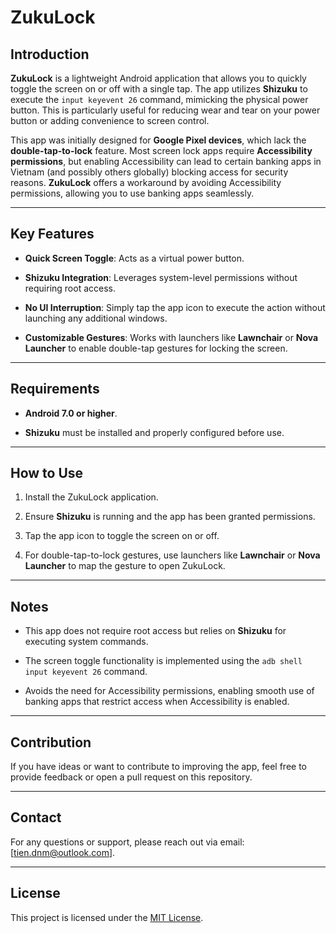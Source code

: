 
  

# ZukuLock

  

## Introduction

  

**ZukuLock** is a lightweight Android application that allows you to quickly toggle the screen on or off with a single tap. The app utilizes **Shizuku** to execute the `input keyevent 26` command, mimicking the physical power button. This is particularly useful for reducing wear and tear on your power button or adding convenience to screen control.

  

This app was initially designed for **Google Pixel devices**, which lack the **double-tap-to-lock** feature. Most screen lock apps require **Accessibility permissions**, but enabling Accessibility can lead to certain banking apps in Vietnam (and possibly others globally) blocking access for security reasons. **ZukuLock** offers a workaround by avoiding Accessibility permissions, allowing you to use banking apps seamlessly.

  

----------

  

## Key Features

  

-  **Quick Screen Toggle**: Acts as a virtual power button.

-  **Shizuku Integration**: Leverages system-level permissions without requiring root access.

-  **No UI Interruption**: Simply tap the app icon to execute the action without launching any additional windows.

-  **Customizable Gestures**: Works with launchers like **Lawnchair** or **Nova Launcher** to enable double-tap gestures for locking the screen.

  

----------

  

## Requirements

  

-  **Android 7.0 or higher**.

-  **Shizuku** must be installed and properly configured before use.

  

----------

  

## How to Use

  

1. Install the ZukuLock application.

2. Ensure **Shizuku** is running and the app has been granted permissions.

3. Tap the app icon to toggle the screen on or off.

4. For double-tap-to-lock gestures, use launchers like **Lawnchair** or **Nova Launcher** to map the gesture to open ZukuLock.

  

----------

  

## Notes

  

- This app does not require root access but relies on **Shizuku** for executing system commands.

- The screen toggle functionality is implemented using the `adb shell input keyevent 26` command.

- Avoids the need for Accessibility permissions, enabling smooth use of banking apps that restrict access when Accessibility is enabled.

  

----------

  

## Contribution

  

If you have ideas or want to contribute to improving the app, feel free to provide feedback or open a pull request on this repository.

  

----------

  

## Contact

  

For any questions or support, please reach out via email: [tien.dnm@outlook.com].


----------

## License

This project is licensed under the [MIT License](LICENSE).
